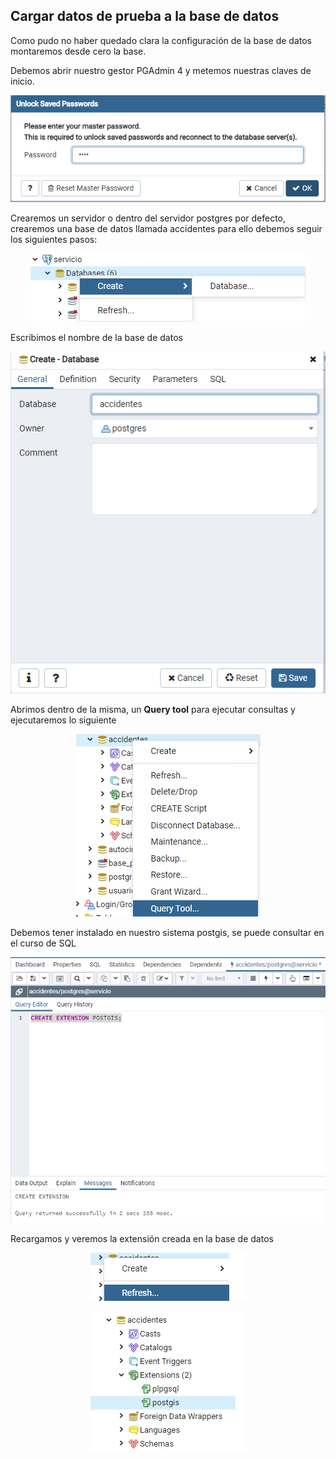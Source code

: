 ## Cargar datos de prueba a la base de datos ## 
Como pudo no haber quedado clara la configuración de la base de datos montaremos desde cero la base.  


Debemos abrir nuestro gestor PGAdmin 4 y metemos nuestras claves de inicio.
<p align="center"> 
<img src="../img/PGAdmin01.png">
</p>

Crearemos un servidor o dentro del servidor postgres por defecto, crearemos una base de datos llamada accidentes para ello debemos seguir los siguientes pasos:  

<p align="center"> 
<img src="../img/PGAdmin03.png">
</p>

Escribimos el nombre de la base de datos  

<p align="center"> 
<img src="../img/PGAdmin04.png">
</p>

Abrimos dentro de la misma, un **Query tool** para ejecutar consultas y ejecutaremos lo siguiente  

<p align="center"> 
<img src="../img/PGAdmin05.png">
</p>

Debemos tener instalado en nuestro sistema postgis, se puede consultar en el curso de SQL  

<p align="center"> 
<img src="../img/PGAdmin06.png">
</p>

Recargamos  y veremos la extensión creada en la base de datos  

<p align="center"> 
<img src="../img/PGAdmin07.png">
</p>

<p align="center"> 
<img src="../img/PGAdmin08.png">
</p>

